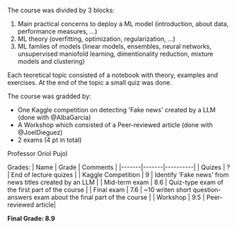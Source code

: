 The course was divided by 3 blocks:
1) Main practical concerns to deploy a ML model (introduction, about data, performance measures, ...)
2) ML theory (overfitting, optimization, regularization, ...)
3) ML famlies of models (linear models, ensembles, neural networks, unsupervised maniofold learning, dimentionality reduction, mixture models and clustering)

Each teoretical topic consisted of a notebook with theory, examples and exercises. At the end of the topic a small quiz was done.

The course was gradded by:
- One Kaggle competition on detecting 'Fake news' created by a LLM (done with @AlbaGarcia)
- A Workshop which consisted of a Peer-reviewed article (done with @JoelDieguez)
- 2 exams (4 pt in total)

Professor Oriol Pujol

Grades:
| Name | Grade | Comments |
  |-------|-------|----------|
  | Quizes | ? | End of lecture quizes |
  | Kaggle Competition | 9 | Identify 'Fake news' from news titles created by an LLM |
  | Mid-term exam | 8.6 | Quiz-type exam of the first part of the course |
  | Final exam | 7.6 | ~10 writen short question-answers exam about the final part of the course |
  | Workshop   | 9.5 | Peer-reviewed article|

**Final Grade: 8.9**
